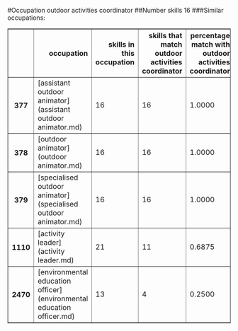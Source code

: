 #Occupation outdoor activities coordinator
##Number skills 16
###Similar occupations:
<table border="1" class="dataframe">
  <thead>
    <tr style="text-align: right;">
      <th></th>
      <th>occupation</th>
      <th>skills in this occupation</th>
      <th>skills that match outdoor activities coordinator</th>
      <th>percentage match with outdoor activities coordinator</th>
      <th>skills not in outdoor activities coordinator</th>
    </tr>
  </thead>
  <tbody>
    <tr>
      <th>377</th>
      <td>[assistant outdoor animator](assistant outdoor animator.md)</td>
      <td>16</td>
      <td>16</td>
      <td>1.0000</td>
      <td>0</td>
    </tr>
    <tr>
      <th>378</th>
      <td>[outdoor animator](outdoor animator.md)</td>
      <td>16</td>
      <td>16</td>
      <td>1.0000</td>
      <td>0</td>
    </tr>
    <tr>
      <th>379</th>
      <td>[specialised outdoor animator](specialised outdoor animator.md)</td>
      <td>16</td>
      <td>16</td>
      <td>1.0000</td>
      <td>0</td>
    </tr>
    <tr>
      <th>1110</th>
      <td>[activity leader](activity leader.md)</td>
      <td>21</td>
      <td>11</td>
      <td>0.6875</td>
      <td>10</td>
    </tr>
    <tr>
      <th>2470</th>
      <td>[environmental education officer](environmental education officer.md)</td>
      <td>13</td>
      <td>4</td>
      <td>0.2500</td>
      <td>9</td>
    </tr>
  </tbody>
</table>
